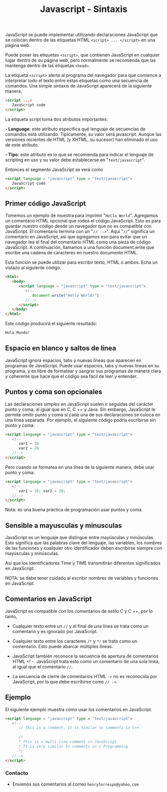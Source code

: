 ﻿---
title: Javascript - Sintaxis
description: comentarios, sentencias, espacios, etiquetas, mayusculas y minusculas
categories: 
  - Blog
  - Javascript
comments: true
---

JavaScript se puede implementar utilizando declaraciones JavaScript que se colocan dentro de las etiquetas HTML `<script> ... </script>` en una página web.

Puede poner las etiquetas `<script>`, que contienen JavaScript en cualquier lugar dentro de su página web, pero normalmente se recomienda que las mantenga dentro de las etiquetas `<head>`.

La etiqueta `<script>` alerta al programa del navegador para que comience a interpretar todo el texto entre estas etiquetas como una secuencia de comandos. Una simple sintaxis de JavaScript aparecerá de la siguiente manera.

```html
<script ...>
   JavaScript code
</script>
```
La etiqueta script toma dos atributos importantes:

**- Language**: este atributo especifica qué lenguaje de secuencias de comandos está utilizando. Típicamente, su valor será javascript. Aunque las versiones recientes de HTML (y XHTML, su sucesor) han eliminado el uso de este atributo.

**- Tipo**: este atributo es lo que se recomienda para indicar el lenguaje de scripting en uso y su valor debe establecerse en "`text/javascript`".

Entonces el segmento JavaScript se verá como

```html
<script language = "javascript" type = "text/javascript">
   JavaScript code
</script>
```

## Primer código JavaScript

Tomemos un ejemplo de muestra para imprimir "`Hello World`". Agregamos un comentario HTML opcional que rodea el código JavaScript. Esto es para guardar nuestro código desde un navegador que no es compatible con JavaScript. El comentario termina con un "`// -->`". Aquí "`//`" significa un comentario en JavaScript, así que agregamos eso para evitar que un navegador lea el final del comentario HTML como una pieza de código JavaScript. A continuación, llamamos a una función document.write que escribe una cadena de caracteres en nuestro documento HTML.

Esta función se puede utilizar para escribir texto, HTML o ambos. Echa un vistazo al siguiente código.

```html
<html>
   <body>   
      <script language = "javascript" type = "text/javascript">
         <!--
            document.write("Hello World!")
         //-->
      </script>      
   </body>
</html>
```
Este código producirá el siguiente resultado:

```html
Hola Mundo!
```

## Espacio en blanco y saltos de línea

JavaScript ignora espacios,  tabs y nuevas líneas que aparecen en programas de JavaScript. Puede usar espacios, tabs y nuevas líneas en su programa, y ​​es libre de formatear y sangrar sus programas de manera clara y coherente que hace que el código sea fácil de leer y entender.

## Puntos y coma son opcionales

Las declaraciones simples en JavaScript suelen ir seguidas del carácter punto y coma, al igual que en C, C ++ y Java. Sin embargo, JavaScript le permite omitir punto y coma si cada una de sus declaraciones se coloca en una línea separada. Por ejemplo, el siguiente código podría escribirse sin punto y coma.

```html
<script language = "javascript" type = "text/javascript">
   <!--
      var1 = 10
      var2 = 20
   //-->
</script>
```

Pero cuando se formatea en una línea de la siguiente manera, debe usar punto y coma:

```html
<script language = "javascript" type = "text/javascript">
   <!--
      var1 = 10; var2 = 20;
   //-->
</script>
```


Nota: es una buena práctica de programación usar puntos y coma.

## Sensible a mayusculas y minusculas

JavaScript es un lenguaje que distingue entre mayúsculas y minúsculas. Esto significa que las palabras clave del lenguaje, las variables, los nombres de las funciones y cualquier otro identificador deben escribirse siempre con mayúsculas y minúsculas.

Así que los identificadores Time y TIME transmitirán diferentes significados en JavaScript.

NOTA: se debe tener cuidado al escribir nombres de variables y funciones en JavaScript.


## Comentarios en JavaScript

JavaScript es compatible con los comentarios de estilo C y C ++, por lo tanto,

- Cualquier texto entre un `//` y el final de una línea se trata como un comentario y es ignorado por JavaScript.

- Cualquier texto entre los caracteres `/*` y `*/` se trata como un comentario. Esto puede abarcar múltiples líneas.

- JavaScript también reconoce la secuencia de apertura de comentarios HTML <! -. JavaScript trata esto como un comentario de una sola línea, al igual que el comentario `//`.

- La secuencia de cierre de comentarios HTML `->` no es reconocida por JavaScript, por lo que debe escribirse como `// ->`.

## Ejemplo

El siguiente ejemplo muestra cómo usar los comentarios en JavaScript.

```html
<script language = "javascript" type = "text/javascript">
   <!--
      // This is a comment. It is similar to comments in C++
   
      /*
      * This is a multi-line comment in JavaScript
      * It is very similar to comments in C Programming
      */
   //-->
</script>
```


### Contacto

- Envienos sus comentarios al correo `henrytorrespo@yahoo.com`
